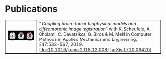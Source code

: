 # Publications

<table border="1" width="100%">
<col style="width:20%">
<col style="width:80%">
<tbody>
<tr>
<td><p align="center"><img src="pics/2019-scheufele-CMAME.png" alt="scheufele2019"  width="240"/></p></td>
<td>
"<i> Coupling brain-tumor biophysical models and diffeomorphic image registration</i>"
with K. Scheufele, A. Gholami, C. Davatzikos, G. Biros & M. Mehl in
Computer Methods in Applied Mechanics and Engineering, 347:533-567, 2019.<br>
[<a href="https://doi.org/10.1016/j.cma.2018.12.008">doi:10.1016/j.cma.2018.12.008</a>]
[<a href="https://arxiv.org/abs/1710.06420">arXiv:1710.06420</a>]
</td>
</tr>
</tbody>
</table>


